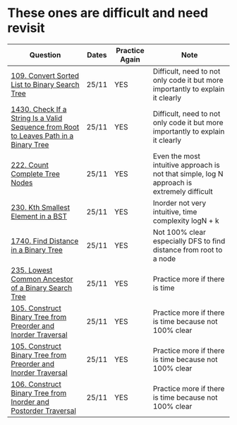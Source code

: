 # These ones are difficult and need revisit
|Question                 | Dates           | Practice Again | Note          |
| ----------------------  |  ---------------| -------------  | ------------- | 
|[109. Convert Sorted List to Binary Search Tree](https://leetcode.com/problems/convert-sorted-list-to-binary-search-tree) | 25/11 | YES | Difficult, need to not only code it but more importantly to explain it clearly
|[1430. Check If a String Is a Valid Sequence from Root to Leaves Path in a Binary Tree](https://leetcode.com/problems/check-if-a-string-is-a-valid-sequence-from-root-to-leaves-path-in-a-binary-tree) | 25/11 | YES | Difficult, need to not only code it but more importantly to explain it clearly
|[222. Count Complete Tree Nodes](https://leetcode.com/problems/count-complete-tree-nodes) | 25/11 | YES | Even the most intuitive approach is not that simple, log N approach is extremely difficult
|[230. Kth Smallest Element in a BST](https://leetcode.com/problems/kth-smallest-element-in-a-bst) | 25/11 | YES | Inorder not very intuitive, time complexity logN + k
|[1740. Find Distance in a Binary Tree](https://leetcode.com/problems/find-distance-in-a-binary-tree)| 25/11 | YES | Not 100% clear especially DFS to find distance from root to a node
[235. Lowest Common Ancestor of a Binary Search Tree](https://leetcode.com/problems/lowest-common-ancestor-of-a-binary-search-tree)| 25/11 | YES | Practice more if there is time
|[105. Construct Binary Tree from Preorder and Inorder Traversal](https://leetcode.com/problems/construct-binary-tree-from-preorder-and-inorder-traversal) | 25/11 | YES | Practice more if there is time because not 100% clear
|[105. Construct Binary Tree from Preorder and Inorder Traversal](https://leetcode.com/problems/construct-binary-tree-from-preorder-and-inorder-traversal) | 25/11 | YES | Practice more if there is time because not 100% clear
[106. Construct Binary Tree from Inorder and Postorder Traversal](https://leetcode.com/problems/construct-binary-tree-from-inorder-and-postorder-traversal) | 25/11 | YES | Practice more if there is time because not 100% clear
